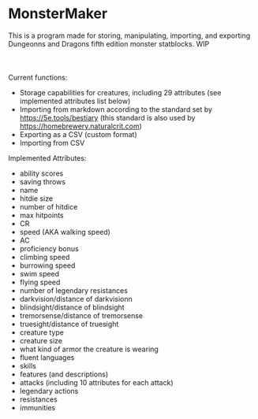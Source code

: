 # MonsterMaker
This is a program made for storing, manipulating, importing, and exporting Dungeonns and Dragons fifth edition monster statblocks. WIP<br><br><br>  
Current functions:
- Storage capabilities for creatures, including 29 attributes (see implemented attributes list below)
- Importing from markdown according to the standard set by https://5e.tools/bestiary (this standard is also used by https://homebrewery.naturalcrit.com)
- Exporting as a CSV (custom format)
- Importing from CSV

Implemented Attributes:
- ability scores
- saving throws
- name
- hitdie size
- number of hitdice
- max hitpoints
- CR
- speed (AKA walking speed)
- AC
- proficiency bonus
- climbing speed
- burrowing speed 
- swim speed
- flying speed
- number of legendary resistances
- darkvision/distance of darkvisionn
- blindsight/distance of blindsight
- tremorsense/distance of tremorsense
- truesight/distance of truesight
- creature type
- creature size
- what kind of armor the creature is wearing
- fluent languages
- skills
- features (and descriptions)
- attacks (including 10 attributes for each attack)
- legendary actions 
- resistances
- immunities
